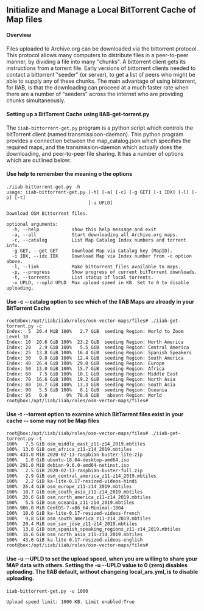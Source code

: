 ## Initialize and Manage a Local BitTorrent Cache of Map files
#### Overview
Files uploaded to Archive.org can be downloaded via the bittorrent protocol. This protocol allows many computers to distribute files in a peer-to-peer manner, by dividing a file into many "chunks". A bittorrent client gets its instructions from a torrent file. Early versions of bittorrent clients needed to contact a bittorrent "seeder" (or server), to get a list of peers who might be able to supply any of these chunks. The main advantage of using bittorrent, for IIAB, is that the downloading can proceed at a much faster rate when there are a number of "seeders" across the internet who are providing chunks simultaneously. 
#### Setting up a BitTorrent Cache using IIAB-get-torrent.py
The ```iiab-bittorrent-get.py``` program is a python script which controls the bitTorrent client (named transmissioon-daemon). This python program provides a connection between the map_catalog.json which specifies the required maps, and the transmission-daemon which actually does the downloading, and peer-to-peer file sharing. It has a number of options which are outlined below:
#### Use help to remember the meaning o the options
```
./iiab-bittorrent-get.py -h
usage: iiab-bittorrent-get.py [-h] [-a] [-c] [-g GET] [-i IDX] [-l] [-p] [-t]
                              [-u UPLD]

Download OSM Bittorrent files.

optional arguments:
  -h, --help            show this help message and exit
  -a, --all             Start downloading all Archive.org maps.
  -c, --catalog         List Map Catalog Index numbers and torrent info.
  -g GET, --get GET     Download Map via Catalog key (MapID).
  -i IDX, --idx IDX     Download Map via Index number from -c option above.
  -l, --link            Make bittorrent files available to maps.
  -p, --progress        Show progress of current bitTorrent downloads.
  -t, --torrents        List status of local torrents.
  -u UPLD, --upld UPLD  Max upload speed in KB. Set to 0 to disable uploading.

```
#### Use -c --catalog option to see which of the IIAB Maps are already in your BitTorrent Cache
```
root@box:/opt/iiab/iiab/roles/osm-vector-maps/files# ./iiab-get-torrent.py -c
Index:  5  20.4 MiB 100%   2.7 GiB  seeding Region: World to Zoom Level 10
Index: 10  20.6 GiB 100%  23.2 GiB  seeding Region: North America
Index: 20   2.9 GiB 100%   5.5 GiB  seeding Region: Central America
Index: 25  13.8 GiB 100%  16.4 GiB  seeding Region: Spanish Speakers
Index: 30   9.8 GiB 100%  12.4 GiB  seeding Region: South America
Index: 40  26.4 GiB 100%  29.0 GiB  seeding Region: Europe
Index: 50  13.0 GiB 100%  15.7 GiB  seeding Region: Africa
Index: 60   7.5 GiB 100%  10.1 GiB  seeding Region: Middle East
Index: 70  16.6 GiB 100%  19.2 GiB  seeding Region: North Asia
Index: 80  10.7 GiB 100%  13.3 GiB  seeding Region: South Asia
Index: 90   5.5 GiB 100%   8.1 GiB  seeding Region: Oceania
Index: 95   0.0       0%  78.6 GiB   absent Region: World
root@box:/opt/iiab/iiab/roles/osm-vector-maps/files# 
```
#### Use -t --torrent option to examine which BitTorrent files exist in your cache -- some may not be Map files
```
root@box:/opt/iiab/iiab/roles/osm-vector-maps/files# ./iiab-get-torrent.py -t
100%   7.5 GiB osm_middle_east_z11-z14_2019.mbtiles
100%  13.0 GiB osm_africa_z11-z14_2019.mbtiles
100% 433.0 MiB 2020-02-13-raspbian-buster-lite.zip
100%   1.8 GiB ubuntu-18.04-desktop-amd64.iso
100% 291.0 MiB debian-9.6.0-amd64-netinst.iso
100%   2.5 GiB 2020-02-13-raspbian-buster-full.zip
100%   2.9 GiB osm_central_america_z11-z14_2019.mbtiles
100%   2.2 GiB ka-lite-0.17-resized-videos-hindi
100%  26.4 GiB osm_europe_z11-z14_2019.mbtiles
100%  10.7 GiB osm_south_asia_z11-z14_2019.mbtiles
100%  20.6 GiB osm_north_america_z11-z14_2019.mbtiles
100%   5.5 GiB osm_oceania_z11-z14_2019.mbtiles
100% 906.0 MiB CentOS-7-x86_64-Minimal-1804
100%  10.0 GiB ka-lite-0.17-resized-videos-french
100%   9.8 GiB osm_south_america_z11-z14_2019.mbtiles
100%  20.4 MiB osm_san_jose_z11-z14_2019.mbtiles
100%  13.8 GiB osm_spanish_speaking_regions_z11-z14_2019.mbtiles
100%  16.6 GiB osm_north_asia_z11-z14_2019.mbtiles
100%  43.6 GiB ka-lite-0.17-resized-videos-english
root@box:/opt/iiab/iiab/roles/osm-vector-maps/files# 
```
#### Use -u --UPLD to set the upload speed, when you are willing to share your MAP data with others. Setting the -u --UPLD value to 0 (zero) disables uploading. The IIAB default, without changeing local_ars.yml, is to disable uploading.
```
iiab-bittorrent-get.py -u 1000

Upload speed limit: 1000 KB. Limit enabled:True
```

